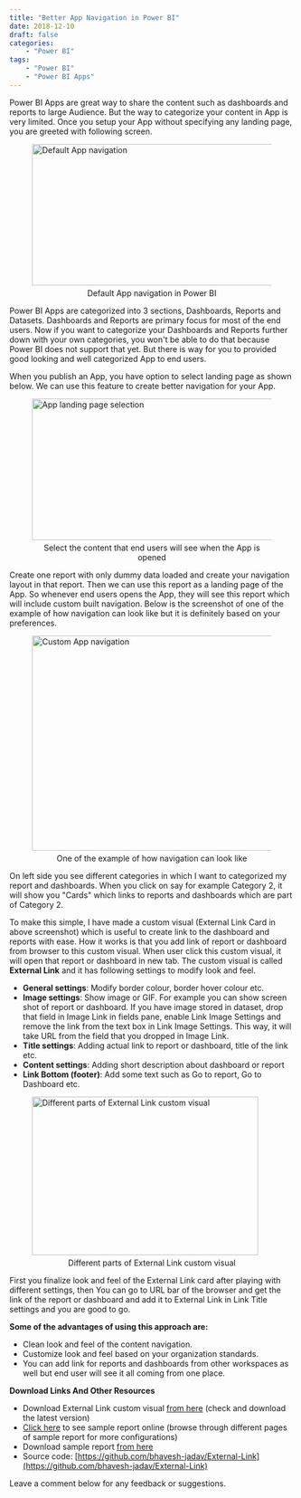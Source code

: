 ```yaml
---
title: "Better App Navigation in Power BI"
date: 2018-12-10
draft: false
categories: 
    - "Power BI"
tags: 
    - "Power BI"
    - "Power BI Apps"
---
```


Power BI Apps are great way to share the content such as dashboards and reports to large Audience. But the way to categorize your content in App is very limited. Once you setup your App without specifying any landing page, you are greeted with following screen.

<figure>
  <img class = "center" src = "/images/appnavigation/default_app_navigation.png" alt = "Default App navigation" style="height: 250px; width:600px"></img>
  <figcaption class = "center" style = "margin-top: 5px; text-align: center;">Default App navigation in Power BI</figcaption>
</figure>


Power BI Apps are categorized into 3 sections, Dashboards, Reports and Datasets. Dashboards and Reports are primary focus for most of the end users. Now if you want to categorize your Dashboards and Reports further down with your own categories, you won't be able to do that because Power BI does not support that yet. But there is way for you to provided good looking and well categorized App to end users.  

When you publish an App, you have option to select landing page as shown below. We can use this feature to create better navigation for your App.

<figure>
  <img class = "center" src = "/images/appnavigation/app_landing_page_selection.png" alt = "App landing page selection" style="height: 250px; width:500px"></img>
  <figcaption class = "center" style = "margin-top: 5px; text-align: center;">Select the content that end users will see when the App is opened</figcaption>
</figure>

Create one report with only dummy data loaded and create your navigation layout in that report. Then we can use this report as a landing page of the App. So whenever end users opens the App, they will see this report which will include custom built navigation. Below is the screenshot of one of the example of how navigation can look like but it is definitely based on your preferences.

<figure>
  <img class = "center" src = "/images/appnavigation/custom_app_navigation.png" alt = "Custom App navigation" style="height: 380px; width:700px"></img>
  <figcaption class = "center" style = "margin-top: 5px; text-align: center;">One of the example of how navigation can look like</figcaption>
</figure>

On left side you see different categories in which I want to categorized my report and dashboards. When you click on say for example Category 2, it will show you "Cards" which links to reports and dashboards which are part of Category 2. 

To make this simple, I have made a custom visual (External Link Card in above screenshot) which is useful to create link to the dashboard and reports with ease. How it works is that you add link of report or dashboard from browser to this custom visual. When user click this custom visual, it will open that report or dashboard in new tab. The custom visual is called **External Link** and it has following settings to modify look and feel.

* **General settings**: Modify border colour, border hover colour etc.
* **Image settings**: Show image or GIF. For example you can show screen shot of report or dashboard. If you have image stored in dataset, drop that field in Image Link in fields pane, enable Link Image Settings and remove the link from the text box in Link Image Settings. This way, it will take URL from the field that you dropped in Image Link.
* **Title settings**: Adding actual link to report or dashboard, title of the link etc.
* **Content settings**: Adding short description about dashboard or report
* **Link Bottom (footer)**: Add some text such as Go to report, Go to Dashboard etc.

<figure>
  <img class = "center" src = "/images/appnavigation/different_parts_of_External_Link.png" alt = "Different parts of External Link custom visual" style="height: 280px; width:400px"></img>
  <figcaption class = "center" style = "margin-top: 5px; text-align: center;">Different parts of External Link custom visual</figcaption>
</figure>

First you finalize look and feel of the External Link card after playing with different settings, then You can go to URL bar of the browser and get the link of the report or dashboard and add it to External Link in Link Title settings and you are good to go.

**Some of the advantages of using this approach are:**

* Clean look and feel of the content navigation.
* Customize look and feel based on your organization standards.
* You can add link for reports and dashboards from other workspaces as well but end user will see it all coming from one place.

**Download Links And Other Resources**  

* Download External Link custom visual [from here](https://github.com/bhavesh-jadav/External-Link/tree/master/dist) (check and download the latest version)
* [Click here](https://app.powerbi.com/view?r=eyJrIjoiMTRjZWM5MjgtZjI3My00NzI4LTkxYzAtOTQ2MDY1ZjE0ZjVkIiwidCI6IjIyMDBiNjQ3LTdmM2EtNGMxYS04ZTkzLTRhYjBiZjRhYWU1OSIsImMiOjN9) to see sample report online (browse through different pages of sample report for more configurations)
* Download sample report [from here](https://github.com/bhavesh-jadav/External-Link/blob/master/Power%20BI%20App%20Navigation%20Sample%20Report.pbix?raw=true)
* Source code: [https://github.com/bhavesh-jadav/External-Link](https://github.com/bhavesh-jadav/External-Link)

Leave a comment below for any feedback or suggestions.